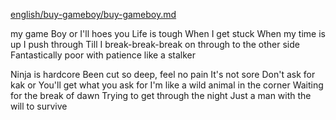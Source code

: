 [english/buy-gameboy/buy-gameboy.md](gameboy)

my game
Boy or I'll hoes you
Life is tough
When I get stuck
When my time is up
I push through
Till I break-break-break
on through to the other side
Fantastically poor with patience like a stalker

Ninja is hardcore
Been cut so deep, feel no pain
It's not sore
Don't ask for kak or
You'll get what you ask for
I'm like a wild animal in the corner
Waiting for the break of dawn
Trying to get through the night
Just a man with the will to survive